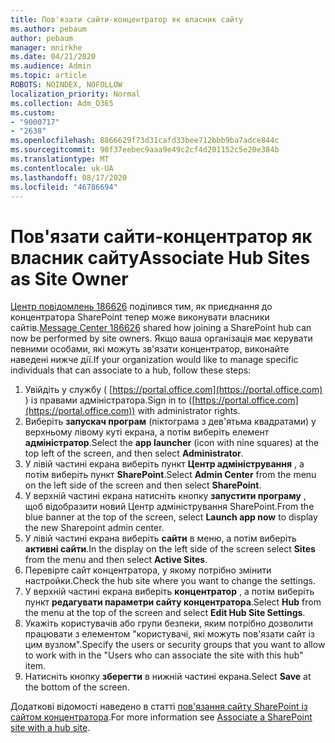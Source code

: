 ```yaml
---
title: Пов'язати сайти-концентратор як власник сайту
ms.author: pebaum
author: pebaum
manager: mnirkhe
ms.date: 04/21/2020
ms.audience: Admin
ms.topic: article
ROBOTS: NOINDEX, NOFOLLOW
localization_priority: Normal
ms.collection: Adm_O365
ms.custom:
- "9000717"
- "2638"
ms.openlocfilehash: 8866629f73d31cafd33bee712bbb9ba7adce844c
ms.sourcegitcommit: 90f37eebec9aaa9e49c2cf4d201152c5e20e384b
ms.translationtype: MT
ms.contentlocale: uk-UA
ms.lasthandoff: 08/17/2020
ms.locfileid: "46786694"
---
```

# <a name="associate-hub-sites-as-site-owner"></a><span data-ttu-id="f8969-102">Пов'язати сайти-концентратор як власник сайту</span><span class="sxs-lookup"><span data-stu-id="f8969-102">Associate Hub Sites as Site Owner</span></span>

<span data-ttu-id="f8969-103">[Центр повідомлень 186626](https://admin.microsoft.com/Adminportal/Home?source=applauncher#/MessageCenter?id=MC186626) поділився тим, як приєднання до концентратора SharePoint тепер може виконувати власники сайтів.</span><span class="sxs-lookup"><span data-stu-id="f8969-103">[Message Center 186626](https://admin.microsoft.com/Adminportal/Home?source=applauncher#/MessageCenter?id=MC186626) shared how joining a SharePoint hub can now be performed by site owners.</span></span> <span data-ttu-id="f8969-104">Якщо ваша організація має керувати певними особами, які можуть зв'язати концентратор, виконайте наведені нижче дії.</span><span class="sxs-lookup"><span data-stu-id="f8969-104">If your organization would like to manage specific individuals that can associate to a hub, follow these steps:</span></span> 

1. <span data-ttu-id="f8969-105">Увійдіть у службу ( [https://portal.office.com](https://portal.office.com) ) із правами адміністратора.</span><span class="sxs-lookup"><span data-stu-id="f8969-105">Sign in to ([https://portal.office.com](https://portal.office.com)) with administrator rights.</span></span>
2. <span data-ttu-id="f8969-106">Виберіть **запускач програм** (піктограма з дев'ятьма квадратами) у верхньому лівому куті екрана, а потім виберіть елемент **адміністратор**.</span><span class="sxs-lookup"><span data-stu-id="f8969-106">Select the **app launcher** (icon with nine squares) at the top left of the screen, and then select **Administrator**.</span></span>
3. <span data-ttu-id="f8969-107">У лівій частині екрана виберіть пункт **Центр адміністрування** , а потім виберіть пункт **SharePoint**.</span><span class="sxs-lookup"><span data-stu-id="f8969-107">Select **Admin Center** from the menu on the left side of the screen and then select **SharePoint**.</span></span>
4. <span data-ttu-id="f8969-108">У верхній частині екрана натисніть кнопку **запустити програму** , щоб відобразити новий Центр адміністрування SharePoint.</span><span class="sxs-lookup"><span data-stu-id="f8969-108">From the blue banner at the top of the screen, select **Launch app now** to display the new Sharepoint admin center.</span></span>
5. <span data-ttu-id="f8969-109">У лівій частині екрана виберіть **сайти** в меню, а потім виберіть **активні сайти**.</span><span class="sxs-lookup"><span data-stu-id="f8969-109">In the display on the left side of the screen select **Sites** from the menu and then select **Active Sites**.</span></span>
6. <span data-ttu-id="f8969-110">Перевірте сайт концентратора, у якому потрібно змінити настройки.</span><span class="sxs-lookup"><span data-stu-id="f8969-110">Check the hub site where you want to change the settings.</span></span>
7. <span data-ttu-id="f8969-111">У верхній частині екрана виберіть **концентратор** , а потім виберіть пункт **редагувати параметри сайту концентратора**.</span><span class="sxs-lookup"><span data-stu-id="f8969-111">Select **Hub** from the menu at the top of the screen and select **Edit Hub Site Settings**.</span></span>
8. <span data-ttu-id="f8969-112">Укажіть користувачів або групи безпеки, яким потрібно дозволити працювати з елементом "користувачі, які можуть пов'язати сайт із цим вузлом".</span><span class="sxs-lookup"><span data-stu-id="f8969-112">Specify the users or security groups that you want to allow to work with in the "Users who can associate the site with this hub" item.</span></span>
9. <span data-ttu-id="f8969-113">Натисніть кнопку **зберегти** в нижній частині екрана.</span><span class="sxs-lookup"><span data-stu-id="f8969-113">Select **Save** at the bottom of the screen.</span></span>

<span data-ttu-id="f8969-114">Додаткові відомості наведено в статті [пов'язання сайту SharePoint із сайтом концентратора](https://support.office.com/article/associate-a-sharepoint-site-with-a-hub-site-ae0009fd-af04-4d3d-917d-88edb43efc05).</span><span class="sxs-lookup"><span data-stu-id="f8969-114">For more information see [Associate a SharePoint site with a hub site](https://support.office.com/article/associate-a-sharepoint-site-with-a-hub-site-ae0009fd-af04-4d3d-917d-88edb43efc05).</span></span> 